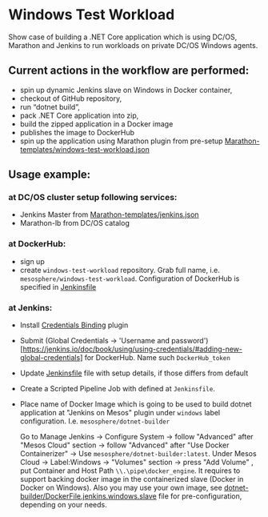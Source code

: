 
# Windows Test Workload

Show case of building a .NET Core application which is using DC/OS, Marathon and Jenkins to run workloads on private DC/OS Windows agents.

## Current actions in the workflow are performed:
- spin up dynamic Jenkins slave on Windows in Docker container,
- checkout of GitHub repository,
- run “dotnet build”,
- pack .NET Core application into zip,
- build the zipped application in a Docker image
- publishes the image to DockerHub
- spin up the application using Marathon plugin from pre-setup [Marathon-templates/windows-test-workload.json](https://github.com/dcos/windows-test-workload/blob/master/Marathon-templates/windows-test-workload.json)

## Usage example:

### at DC/OS cluster setup following services:
- Jenkins Master from [Marathon-templates/jenkins.json](https://github.com/dcos/windows-test-workload/blob/master/Marathon-templates/jenkins.json)
- Marathon-lb from DC/OS catalog

### at DockerHub:
- sign up
- create `windows-test-workload` repository. Grab full name, i.e. `mesosphere/windows-test-workload`. Configuration of DockerHub is specified in [Jenkinsfile](https://github.com/dcos/windows-test-workload/blob/master/Jenkinsfile)

### at Jenkins:
- Install [Credentials Binding](https://plugins.jenkins.io/credentials-binding) plugin

- Submit (Global Credentials -> 'Username and password')[https://jenkins.io/doc/book/using/using-credentials/#adding-new-global-credentials] for DockerHub. Name such `DockerHub_token`

- Update [Jenkinsfile](https://github.com/dcos/windows-test-workload/blob/master/Jenkinsfile) file with setup details, if those differs from default

- Create a Scripted Pipeline Job with defined at `Jenkinsfile`.

- Place name of Docker Image which is going to be used to build dotnet application at "Jenkins on Mesos" plugin under `windows` label configuration. I.e. `mesosphere/dotnet-builder`

  Go to Manage Jenkins -> Configure System -> follow "Advanced" after "Mesos Cloud" section -> follow "Advanced" after "Use Docker Containerizer" -> Use `mesosphere/dotnet-builder:latest`. Under Mesos Cloud -> Label:Windows -> "Volumes" section -> press "Add Volume" , put Container and Host Path `\\.\pipe\docker_engine`. It requires to support backing docker image in the containerized slave (Docker in Docker on Windows).
  Also you may use your own image, see [dotnet-builder/DockerFile.jenkins.windows.slave](https://github.com/dcos/windows-test-workload/blob/master/dotnet-builder/DockerFile.jenkins.windows.slave) file for pre-configuration, depending on your needs.